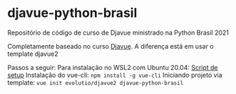 # djavue-python-brasil
Repositório de código de curso de Djavue ministrado na Python Brasil 2021

Completamente baseado no curso [Djavue](https://evolutio.io/curso/djavue).
A diferença está em usar o template djavue2

Passos a seguir:
Para instalação no WSL2 com Ubuntu 20.04: [Script de setup](https://github.com/renzon/computer-init-setups/blob/main/wls2.sh)
Instalação do vue-cli: `npm install -g vue-cli`
Iniciando projeto via template: `vue init evolutio/djavue2 djavue-python-brasil`
